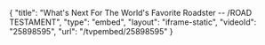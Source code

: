 {
    "title": "What's Next For The World's Favorite Roadster -- \/ROAD TESTAMENT",
    "type": "embed",
    "layout": "iframe-static",
    "videoId": "25898595",
    "url": "\/tvpembed\/25898595"
}